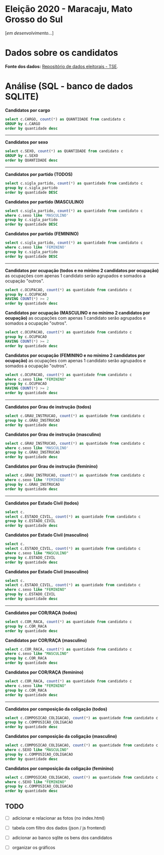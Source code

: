 Eleição 2020 - Maracaju, Mato Grosso do Sul
=

[*em desenvolvimento...*]


Dados sobre os candidatos
==

**Fonte dos dados:** [Repositório de dados eleitorais - TSE](http://www.tse.jus.br/hotsites/pesquisas-eleitorais/candidatos.html).


Análise (SQL - banco de dados SQLITE)
===


**Candidatos por cargo**


```sql
select c.CARGO, count(*) as QUANTIDADE from candidato c
GROUP by c.CARGO 
order by quantidade desc
```

---- 


**Candidatos por sexo**

```sql
select c.SEXO, count(*) as QUANTIDADE from candidato c
GROUP by c.SEXO 
order by QUANTIDADE desc
```

----


**Candidatos por partido (TODOS)**

```sql
select c.sigla_partido, count(*) as quantidade from candidato c 
group by c.sigla_partido
order by quantidade DESC
```

**Candidatos por partido (MASCULINO)**

```sql
select c.sigla_partido, count(*) as quantidade from candidato c 
where c.sexo like 'MASCULINO'
group by c.sigla_partido
order by quantidade DESC
```


**Candidatos por partido (FEMININO)**

```sql
select c.sigla_partido, count(*) as quantidade from candidato c 
where c.sexo like 'FEMININO'
group by c.sigla_partido
order by quantidade DESC
```

----


**Candidatos por ocupação (todos e no mínimo 2 candidatos por ocupação)** 
as ocupações com apenas 1 candidato serão agrupados e somados a ocupação "outros".

```sql
select c.OCUPACAO, count(*) as quantidade from candidato c
group by c.OCUPACAO
HAVING COUNT(*) >= 2
order by quantidade desc
```

**Candidatos por ocupação (MASCULINO e no mínimo 2 candidatos por ocupação)** 
as ocupações com apenas 1 candidato serão agrupados e somados a ocupação "outros".

```sql
select c.OCUPACAO, count(*) as quantidade from candidato c
group by c.OCUPACAO
HAVING COUNT(*) >= 2
order by quantidade desc
```

**Candidatos por ocupação (FEMININO e no mínimo 2 candidatos por ocupação)** 
as ocupações com apenas 1 candidato serão agrupados e somados a ocupação "outros".

```sql
select c.OCUPACAO, count(*) as quantidade from candidato c
where c.sexo like "FEMININO"
group by c.OCUPACAO
HAVING COUNT(*) >= 2
order by quantidade desc
```

----


**Candidatos por Grau de instrução (todos)**

```sql
select c.GRAU_INSTRUCAO, count(*) as quantidade from candidato c 
group by c.GRAU_INSTRUCAO
order by quantidade desc
```

**Candidatos por Grau de instrução (masculino)**

```sql
select c.GRAU_INSTRUCAO, count(*) as quantidade from candidato c 
where c.sexo like 'MASCULINO'
group by c.GRAU_INSTRUCAO
order by quantidade desc
```

**Candidatos por Grau de instrução (feminino)**

```sql
select c.GRAU_INSTRUCAO, count(*) as quantidade from candidato c 
where c.sexo like 'FEMININO'
group by c.GRAU_INSTRUCAO
order by quantidade desc
```

----

**Candidatos por Estado Civil (todos)**

```sql
select c.
select c.ESTADO_CIVIL, count(*) as quantidade from candidato c 
group by c.ESTADO_CIVIL
order by quantidade desc
```


**Candidatos por Estado Civil (masculino)**

```sql
select c.
select c.ESTADO_CIVIL, count(*) as quantidade from candidato c 
where c.sexo like "MASCULINO"
group by c.ESTADO_CIVIL
order by quantidade desc
```

**Candidatos por Estado Civil (masculino)**

```sql
select c.
select c.ESTADO_CIVIL, count(*) as quantidade from candidato c 
where c.sexo like "FEMININO"
group by c.ESTADO_CIVIL
order by quantidade desc
``` 

----

**Candidatos por COR/RAÇA (todos)**

```sql
select c.COR_RACA, count(*) as quantidade from candidato c 
group by c.COR_RACA
order by quantidade desc
```

**Candidatos por COR/RAÇA (masculino)**

```sql
select c.COR_RACA, count(*) as quantidade from candidato c 
where c.sexo like "MASCULINO"
group by c.COR_RACA
order by quantidade desc
```

**Candidatos por COR/RAÇA (feminino)**

```sql
select c.COR_RACA, count(*) as quantidade from candidato c 
where c.sexo like "FEMININO"
group by c.COR_RACA
order by quantidade desc
```

----

**Candidatos por composição da coligação (todos)**

```sql
select c.COMPOSICAO_COLIGACAO, count(*) as quantidade from candidato c 
group by c.COMPOSICAO_COLIGACAO
order by quantidade desc
```

**Candidatos por composição da coligação (masculino)**

```sql
select c.COMPOSICAO_COLIGACAO, count(*) as quantidade from candidato c 
where c.SEXO like "MASCULINO"
group by c.COMPOSICAO_COLIGACAO
order by quantidade desc
```

**Candidatos por composição da coligação (feminino)**

```sql
select c.COMPOSICAO_COLIGACAO, count(*) as quantidade from candidato c 
where c.SEXO like "FEMININO"
group by c.COMPOSICAO_COLIGACAO
order by quantidade desc
```

## TODO


- [ ] adicionar e relacionar as fotos (no index.html)

- [ ] tabela com filtro dos dados (json / js frontend)

- [ ] adicionar ao banco sqlite os bens dos candidatos

- [ ] organizar os gráficos